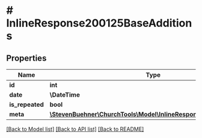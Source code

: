 # # InlineResponse200125BaseAdditions

## Properties

Name | Type | Description | Notes
------------ | ------------- | ------------- | -------------
**id** | **int** |  | [optional]
**date** | **\DateTime** |  | [optional]
**is_repeated** | **bool** |  | [optional]
**meta** | [**\StevenBuehner\ChurchTools\Model\InlineResponse200125BaseMeta**](InlineResponse200125BaseMeta.md) |  | [optional]

[[Back to Model list]](../../README.md#models) [[Back to API list]](../../README.md#endpoints) [[Back to README]](../../README.md)
